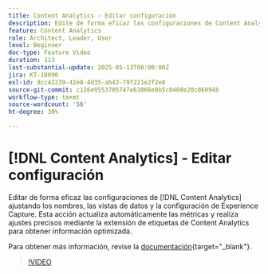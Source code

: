 ```yaml
---
title: Content Analytics - Editar configuración
description: Edite de forma eficaz las configuraciones de Content Analytics ajustando los nombres, las vistas de datos y la configuración de Experience Capture.
feature: Content Analytics
role: Architect, Leader, User
level: Beginner
doc-type: Feature Video
duration: 113
last-substantial-update: 2025-05-13T00:00:00Z
jira: KT-18090
exl-id: dcc42239-42e8-4d35-ab43-79f221e2f2e8
source-git-commit: c126e9553705747e63866e0b5c0408e20c06094b
workflow-type: tm+mt
source-wordcount: '56'
ht-degree: 30%

---
```


# [!DNL Content Analytics] - Editar configuración

Editar de forma eficaz las configuraciones de [!DNL Content Analytics] ajustando los nombres, las vistas de datos y la configuración de Experience Capture. Esta acción actualiza automáticamente las métricas y realiza ajustes precisos mediante la extensión de etiquetas de Content Analytics para obtener información optimizada.

Para obtener más información, revise la [documentación](https://experienceleague.adobe.com/en/docs/analytics-platform/using/content-analytics/configuration/guided){target="_blank"}.

>[!VIDEO](https://video.tv.adobe.com/v/3458439/?learn=on&enablevpops)
